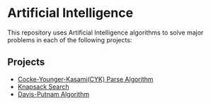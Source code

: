 # Artificial Intelligence

This repository uses Artificial Intelligence algorithms to solve major problems in each of the following projects:

## Projects
- [Cocke-Younger-Kasami(CYK) Parse Algorithm](https://github.com/eaesh/Artificial-Intelligence/tree/master/CYK-Parser)
- [Knapsack Search](https://github.com/eaesh/Artificial-Intelligence/tree/master/Knapsack-Search)
- [Davis-Putnam Algorithm](https://github.com/eaesh/Artificial-Intelligence/tree/master/Davis-Putnam)

